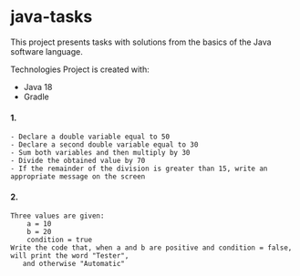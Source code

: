 # java-tasks

This project presents tasks with solutions from the basics of the Java software language.

Technologies
Project is created with:

* Java 18
* Gradle

#### 1.
    - Declare a double variable equal to 50
    - Declare a second double variable equal to 30
    - Sum both variables and then multiply by 30
    - Divide the obtained value by 70
    - If the remainder of the division is greater than 15, write an appropriate message on the screen

#### 2.
    Three values are given:
        a = 10
        b = 20
        condition = true
    Write the code that, when a and b are positive and condition = false, will print the word "Tester",
       and otherwise "Automatic"


